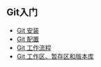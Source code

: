 ## Git入门

- [Git 安装](install/README.md)
- [Git 配置](config/README.md)
- [Git 工作流程](workflow/README.md)
- [Git 工作区、暂存区和版本库](workspace/README.md)


